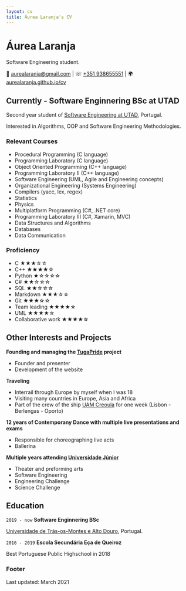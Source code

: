 ```yaml
---
layout: cv
title: Áurea Laranja's CV
---
```

# Áurea Laranja
Software Engineering student. 

<div id="webaddress">
&#128231; <a href="aurealaranja@gmail.com">aurealaranja@gmail.com</a>
| &#9743; <a href="tel:+351938655551">+351 938655551</a>
| &#127757; <a href="https://aurealaranja.github.io/cv/">aurealaranja.github.io/cv</a>
</div>


## Currently - Software Enginnering BSc at UTAD

Second year student of [Software Engineering at UTAD](https://www.utad.pt/estudar/en/cursos/informatics-engineering/), Portugal. 

Interested in Algorithms, OOP and Software Engineering Methodologies.




### Relevant Courses

 - Procedural Programming (C language)
 - Programming Laboratory (C language)
 - Object Oriented Programming (C++ language)
 - Programming Laboratory II (C++ language)
 - Software Engineering (UML, Agile and Engineering concepts)
 - Organizational Engineering (Systems Engineering)
 - Compilers (yacc, lex, regex)
 - Statistics
 - Physics
 - Multiplatform Programming (C#, .NET core)
 - Programming Laboratory III (C#, Xamarin, MVC)
 - Data Structures and Algorithms 
 - Databases 
 - Data Communication
 

### Proficiency

 - C  &#9733;&#9733;&#9733;&#9734;&#9734;
 - C++  &#9733;&#9733;&#9733;&#9733;&#9734;
 - Python  &#9733;&#9734;&#9734;&#9734;&#9734;
 - C#  &#9733;&#9733;&#9734;&#9734;&#9734;
 - SQL  &#9733;&#9733;&#9734;&#9734;&#9734;
 - Markdown  &#9733;&#9733;&#9733;&#9734;&#9734;
 - Git  &#9733;&#9733;&#9733;&#9734;&#9734;
 - Team leading  &#9733;&#9733;&#9733;&#9733;&#9734;
 - UML  &#9733;&#9733;&#9733;&#9733;&#9734;
 - Collaborative work  &#9733;&#9733;&#9733;&#9733;&#9734;


## Other Interests and Projects

__Founding and managing the [TugaPride](http://tugapride.com/) project__
  - Founder and presenter
  - Development of the website

__Traveling__
  - Interrail through Europe by myself when I was 18
  - Visiting many countries in Europe, Asia and Africa
  - Part of the crew of the ship [UAM Creoula](https://en.wikipedia.org/wiki/UAM_Creoula) for one week (Lisbon - Berlengas - Oporto)

 __12 years of Contemporany Dance with multiple live presentations and exams__
   - Responsible for choreographing live acts
   - Ballerina 

 __Multiple years attending [Universidade Júnior](https://universidadejunior.up.pt/)__
   - Theater and preforming arts
   - Software Engineering
   - Engineering Challenge
   - Science Challenge

## Education

`2019 - now`
__Software Enginnering BSc__

[Universidade de Trás-os-Montes e Alto Douro](https://www.utad.pt/estudar/en/cursos/informatics-engineering/), Portugal. 


`2016 - 2019`
__Escola Secundária Eça de Queiroz__

Best Portuguese Public Highschool in 2018

### Footer

Last updated: March 2021


